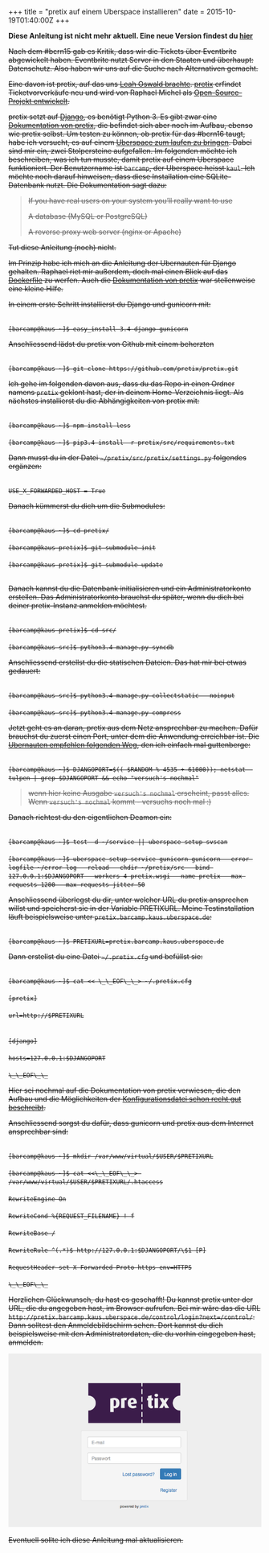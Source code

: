 +++
title = "pretix auf einem Uberspace installieren"
date = 2015-10-19T01:40:00Z
+++

**Diese Anleitung ist nicht mehr aktuell. Eine neue Version findest du [hier](/2018/pretix-auf-einem-uberspace/)**

<del>Nach dem #bcrn15 gab es Kritik, dass wir die Tickets über Eventbrite abgewickelt haben. Eventbrite nutzt Server in den Staaten und überhaupt: Datenschutz. Also haben wir uns auf die Suche nach Alternativen gemacht.</del>

<del>Eine davon ist pretix, auf das uns [Leah Oswald brachte](https://twitter.com/_nazco_/status/611583006302695426). [pretix](http://pretix.eu) erfindet Ticketvorverkäufe neu und wird von Raphael Michel als [Open-Source-Projekt entwickelt](https://github.com/pretix/pretix).</del>

<del>pretix setzt auf [Django](https://www.djangoproject.com), es benötigt Python 3. Es gibt zwar eine [Dokumentation von pretix](http://docs.pretix.eu/en/latest/index.html), die befindet sich aber noch im Aufbau, ebenso wie pretix selbst. Um testen zu können, ob pretix für das #bcrn16 taugt, habe ich versucht, es auf einem [Uberspace zum laufen zu bringen](https://wiki.uberspace.de/cool:django). Dabei sind mir ein, zwei Stolpersteine aufgefallen. Im folgenden möchte ich beschreiben, was ich tun musste, damit pretix auf einem Uberspace funktioniert. Der Benutzername ist `barcamp`, der  Uberspace heisst `kaul`. Ich möchte noch darauf hinweisen, dass diese Installation eine SQLite-Datenbank nutzt. Die Dokumentation sagt dazu:</del>

> <del>If you have real users on your system you’ll really want to use</del>
>
> <del>A database (MySQL or PostgreSQL)</del>
>
> <del>A reverse proxy web server (nginx or Apache)</del>

<del>Tut diese Anleitung (noch) nicht.</del>

<del>Im Prinzip habe ich mich an die Anleitung der Ubernauten für Django gehalten. Raphael riet mir außerdem, doch mal einen Blick auf das [Dockerfile](https://github.com/pretix/pretix/tree/master/deployment/docker/standalone) zu werfen. Auch die [Dokumentation von pretix](http://docs.pretix.eu/en/latest/index.html) war stellenweise eine kleine Hilfe.</del>

<del>In einem erste Schritt installierst du Django und gunicorn mit:</del>

<code>
<del>[barcamp@kaus ~]$ easy_install-3.4 django gunicorn</del>
</code>

<del>Anschliessend lädst du pretix von Github mit einem beherzten </del>

<code>
<del>[barcamp@kaus ~]$ git clone https://github.com/pretix/pretix.git</del>
</code>

<del>Ich gehe im folgenden davon aus, dass du das Repo in einen Ordner namens `pretix` geklont hast, der in deinem Home-Verzeichnis liegt. Als nächstes installierst du die Abhängigkeiten von pretix mit:</del>

<code>
<del>[barcamp@kaus ~]$ npm install less</del></br>
<del>[barcamp@kaus ~]$ pip3.4 install -r pretix/src/requirements.txt</del>
</code>

<del>Dann musst du in der Datei `~/pretix/src/pretix/settings.py` folgendes ergänzen:</del>

<code>
<del>USE_X_FORWARDED_HOST = True</del>
</code>

<del>Danach kümmerst du dich um die Submodules:</del>

<code>
<del>[barcamp@kaus ~]$ cd pretix/</del></br>
<del>[barcamp@kaus pretix]$ git submodule init</del></br>
<del>[barcamp@kaus pretix]$ git submodule update</del></br>
</code>

<del>Danach kannst du die Datenbank initialisieren und ein Administratorkonto erstellen. Das Administratorkonto brauchst du später, wenn du dich bei deiner pretix-Instanz anmelden möchtest.</del>

<code>
<del>[barcamp@kaus pretix]$ cd src/</del></br>
<del>[barcamp@kaus src]$ python3.4 manage.py syncdb</del>
</code>

<del>Anschliessend erstellst du die statischen Dateien. Das hat mir bei etwas gedauert:</del>

<code>
<del>[barcamp@kaus src]$ python3.4 manage.py collectstatic --noinput</del></br>
<del>[barcamp@kaus src]$ python3.4 manage.py compress</del>
</code>

<del>Jetzt geht es an daran, pretix aus dem Netz ansprechbar zu machen. Dafür brauchst du zuerst einen Port, unter dem die Anwendung erreichbar ist. Die [Ubernauten empfehlen folgenden Weg](https://wiki.uberspace.de/cool:django#deamon_einrichten), den ich einfach mal guttenberge:</del>

<code>
<del>[barcamp@kaus ~]$ DJANGOPORT=$(( $RANDOM % 4535 + 61000)); netstat -tulpen | grep $DJANGOPORT && echo "versuch's nochmal"</del>
</code>

>  <del>wenn hier keine Ausgabe `versuch's nochmal` erscheint, passt alles. Wenn `versuch's nochmal` kommt - versuchs noch mal :)</del>

<del>Danach richtest du den eigentlichen Deamon ein:</del>

<code>
<del>[barcamp@kaus ~]$ test -d ~/service || uberspace-setup-svscan</del></br>
<del>[barcamp@kaus ~]$ uberspace-setup-service gunicorn gunicorn --error-logfile ~/error-log --reload --chdir ~/pretix/src --bind 127.0.0.1:$DJANGOPORT --workers 4 pretix.wsgi --name pretix --max-requests 1200 --max-requests-jitter 50</del>
</code>

<del>Anschliessend überlegst du dir, unter welcher URL du pretix ansprechen willst und speicherst sie in der Variable PRETIXURL. Meine Testinstallation läuft beispielsweise unter `pretix.barcamp.kaus.uberspace.de`:</del>

<code>
<del>[barcamp@kaus ~]$ PRETIXURL=pretix.barcamp.kaus.uberspace.de</del>
</code>

<del>Dann erstellst du eine Datei `~/.pretix.cfg` und befüllst sie:</del>

<code>
<del>[barcamp@kaus ~]$ cat << \_\_EOF\_\_> ~/.pretix.cfg</del></br>
<del>[pretix]</del></br>
<del>url=http://$PRETIXURL</del></br></del></br>
<del>[django]</del></br>
<del>hosts=127.0.0.1:$DJANGOPORT</del></br>
<del>\_\_EOF\_\_</del>
</code>

<del>Hier sei nochmal auf die Dokumentation von pretix verwiesen, die den Aufbau und die Möglichkeiten der [Konfigurationsdatei schon recht gut beschreibt](http://docs.pretix.eu/en/latest/admin/config.html).

<del>Anschliessend sorgst du dafür, dass gunicorn und pretix aus dem Internet ansprechbar sind:

<code>
<del>[barcamp@kaus ~]$ mkdir /var/www/virtual/$USER/$PRETIXURL</del></br>
<del>[barcamp@kaus ~]$ cat <<\_\_EOF\_\_> /var/www/virtual/$USER/$PRETIXURL/.htaccess<br>
<del>RewriteEngine On</del></br>
<del>RewriteCond %{REQUEST_FILENAME} !-f</del></br>
<del>RewriteBase /</del></br>
<del>RewriteRule ^(.*)$ http://127.0.0.1:$DJANGOPORT/\$1 [P]</del></br>
<del>RequestHeader set X-Forwarded-Proto https env=HTTPS</del></br>
<del>\_\_EOF\_\_</del>
</code>

<del>Herzlichen Glückwunsch, du hast es geschafft! Du kannst pretix unter der URL, die du angegeben hast, im Browser aufrufen. Bei mir wäre das die URL `http://pretix.barcamp.kaus.uberspace.de/control/login?next=/control/`. Dann solltest den Anmeldebildschirm sehen. Dort kannst du dich beispielsweise mit den Administratordaten, die du vorhin eingegeben hast, anmelden.</del>

![Anmeldebildschirm von pretix](/img/IMG_99.png)

<del>Eventuell sollte ich diese Anleitung mal aktualisieren.</del>
